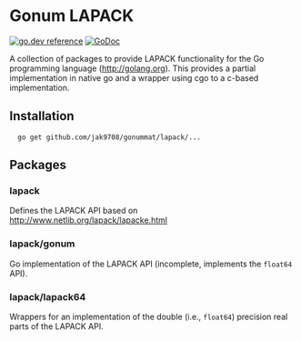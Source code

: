 Gonum LAPACK
======
[![go.dev reference](https://pkg.go.dev/badge/github.com/jak9708/gonummat/lapack)](https://pkg.go.dev/github.com/jak9708/gonummat/lapack)
[![GoDoc](https://godocs.io/github.com/jak9708/gonummat/lapack?status.svg)](https://godocs.io/github.com/jak9708/gonummat/lapack)

A collection of packages to provide LAPACK functionality for the Go programming
language (http://golang.org). This provides a partial implementation in native go
and a wrapper using cgo to a c-based implementation.

## Installation

```
  go get github.com/jak9708/gonummat/lapack/...
```

## Packages

### lapack

Defines the LAPACK API based on http://www.netlib.org/lapack/lapacke.html

### lapack/gonum

Go implementation of the LAPACK API (incomplete, implements the `float64` API).

### lapack/lapack64

Wrappers for an implementation of the double (i.e., `float64`) precision real parts of
the LAPACK API.
